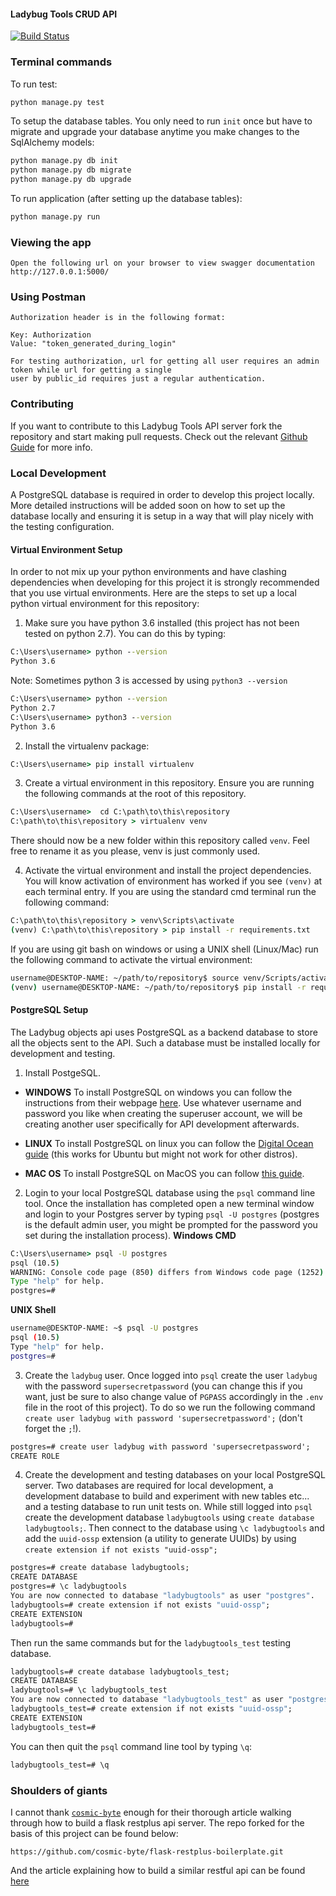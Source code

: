 #### Ladybug Tools CRUD API

[![Build Status](https://travis-ci.org/ladybug-tools/ladybug-tools-api.svg?branch=master)](https://travis-ci.org/ladybug-tools/ladybug-tools-api)


### Terminal commands

To run test:
```bash
python manage.py test
```
To setup the database tables. You only need to run `init` once but have to migrate and upgrade your database anytime you make changes to the SqlAlchemy models:
```bash
python manage.py db init
python manage.py db migrate
python manage.py db upgrade
```
To run application (after setting up the database tables):
```bash
python manage.py run
```

### Viewing the app ###

    Open the following url on your browser to view swagger documentation
    http://127.0.0.1:5000/


### Using Postman ####

    Authorization header is in the following format:

    Key: Authorization
    Value: "token_generated_during_login"

    For testing authorization, url for getting all user requires an admin token while url for getting a single
    user by public_id requires just a regular authentication.


### Contributing
If you want to contribute to this Ladybug Tools API server fork the repository and start making pull requests. Check out the relevant [Github Guide](https://guides.github.com/activities/forking/) for more info.

### Local Development
A PostgreSQL database is required in order to develop this project locally. More detailed instructions will be added soon on how to set up the database locally and ensuring it is setup in a way that will play nicely with the testing configuration.

#### Virtual Environment Setup
In order to not mix up your python environments and have clashing dependencies when developing for this project it is strongly recommended that you use virtual environments. Here are the steps to set up a local python virtual environment for this repository:
1. Make sure you have python 3.6 installed (this project has not been tested on python 2.7). You can do this by typing:
```cmd
C:\Users\username> python --version
Python 3.6
```
Note: Sometimes python 3 is accessed by using `python3 --version`
```cmd
C:\Users\username> python --version
Python 2.7
C:\Users\username> python3 --version
Python 3.6
```
2. Install the virtualenv package:
```cmd
C:\Users\username> pip install virtualenv
```

3. Create a virtual environment in this repository. Ensure you are running the following commands at the root of this repository.
```cmd
C:\Users\username>  cd C:\path\to\this\repository
C:\path\to\this\repository > virtualenv venv
```
There should now be a new folder within this repository called `venv`. Feel free to rename it as you please, venv is just commonly used.

4. Activate the virtual environment and install the project dependencies. You will know activation of environment has worked if you see `(venv)` at each terminal entry. If you are using the standard cmd terminal run the following command:
```cmd
C:\path\to\this\repository > venv\Scripts\activate
(venv) C:\path\to\this\repository > pip install -r requirements.txt
```
If you are using git bash on windows or using a UNIX shell (Linux/Mac) run the following command to activate the virtual environment:
```bash
username@DESKTOP-NAME: ~/path/to/repository$ source venv/Scripts/activate
(venv) username@DESKTOP-NAME: ~/path/to/repository$ pip install -r requirements.txt
```

#### PostgreSQL Setup
The Ladybug objects api uses PostgreSQL as a backend database to store all the objects sent to the API. Such a database must be installed locally for development and testing.
1. Install PostgeSQL.
  * **WINDOWS** To install PostgreSQL on windows you can follow the instructions from their webpage [here](http://www.postgresqltutorial.com/install-postgresql/). Use whatever username and password you like when creating the superuser account, we will be creating another user specifically for API development afterwards.

  * **LINUX** To install PostgreSQL on linux you can follow the [Digital Ocean guide](https://www.digitalocean.com/community/tutorials/how-to-install-and-use-postgresql-on-ubuntu-18-04) (this works for Ubuntu but might not work for other distros).
  * **MAC OS** To install PostgreSQL on MacOS you can follow [this guide](https://medium.com/@Umesh_Kafle/postgresql-and-postgis-installation-in-mac-os-87fa98a6814d).


2. Login to your local PostgreSQL database using the `psql` command line tool. Once the installation has completed open a new terminal window and login to your Postgres server by typing `psql -U postgres` (postgres is the default admin user, you might be prompted for the password you set during the installation process).
**Windows CMD**
```cmd
C:\Users\username> psql -U postgres
psql (10.5)
WARNING: Console code page (850) differs from Windows code page (1252) 8-bit characters might not work correctly. See psql reference page "Notes for Windows users" for details.
Type "help" for help.
postgres=#
```
**UNIX Shell**
```bash
username@DESKTOP-NAME: ~$ psql -U postgres
psql (10.5)
Type "help" for help.
postgres=#
```
3. Create the `ladybug` user. Once logged into `psql` create the user `ladybug` with the password `supersecretpassword` (you can change this if you want, just be sure to also change value of `PGPASS` accordingly in the `.env` file in the root of this project). To do so we run the following command `create user ladybug with password 'supersecretpassword';` (don't forget the `;`!).
```cmd
postgres=# create user ladybug with password 'supersecretpassword';
CREATE ROLE      
```

4. Create the development and testing databases on your local PostgreSQL server. Two databases are required for local development, a development database to build and experiment with new tables etc... and a testing database to run unit tests on. While still logged into `psql` create the development database `ladybugtools` using `create database ladybugtools;`. Then connect to the database using `\c ladybugtools` and add the `uuid-ossp` extension (a utility to generate UUIDs) by using `create extension if not exists "uuid-ossp";`
```cmd
postgres=# create database ladybugtools;
CREATE DATABASE
postgres=# \c ladybugtools
You are now connected to database "ladybugtools" as user "postgres".
ladybugtools=# create extension if not exists "uuid-ossp";
CREATE EXTENSION
ladybugtools=#
```
Then run the same commands but for the `ladybugtools_test` testing database.
```cmd
ladybugtools=# create database ladybugtools_test;
CREATE DATABASE
ladybugtools=# \c ladybugtools_test
You are now connected to database "ladybugtools_test" as user "postgres".
ladybugtools_test=# create extension if not exists "uuid-ossp";
CREATE EXTENSION
ladybugtools_test=#
```
You can then quit the `psql` command line tool by typing `\q`:
```cmd
ladybugtools_test=# \q
```

### Shoulders of giants
I cannot thank [`cosmic-byte`](https://github.com/cosmic-byte) enough for their thorough article walking through how to build a
flask restplus api server. The repo forked for the basis of this project can be found below:
```
https://github.com/cosmic-byte/flask-restplus-boilerplate.git
```
And the article explaining how to build a similar restful api can be found [here](https://medium.freecodecamp.org/structuring-a-flask-restplus-web-service-for-production-builds-c2ec676de563)
